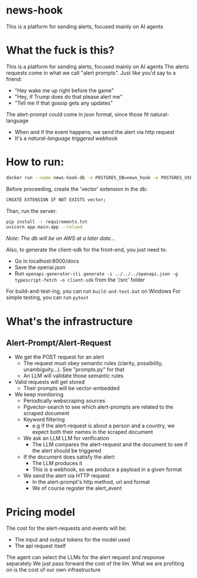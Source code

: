 # news-hook
This is a platform for sending alerts, focused mainly on AI agents

# What the fuck is this?

This is a platform for sending alerts, focused mainly on AI agents
The alerts requests come in what we call "alert prompts". Just like you'd say to a friend:

- "Hey wake me up right before the game"
- "Hey, if Trump does do that please alert me"
- "Tell me if that gossip gets any updates"

The alert-prompt could come in json format, since those fit natural-language

- When and if the event happens, we send the alert via http request
- It's a *natural-language triggered webhook*

# How to run:

```bash
docker run --name news-hook-db -e POSTGRES_DB=news_hook -e POSTGRES_USER=lendacerda -e POSTGRES_PASSWORD=l3ndacerda -p 5432:5432 -d ankane/pgvector:latest
```
Before proceeding, create the 'vector' extension in the db:
```bash
CREATE EXTENSION IF NOT EXISTS vector;
```
Than, run the server:
```bash
pip install -r requirements.txt
uvicorn app.main:app --reload
```
_Note: The db will be on AWS at a later date..._

Also, to generate the client-sdk for the front-end, you just need to:
- Go in localhost:8000/docs
- Save the openai.json
- Run ```openapi-generator-cli generate -i ../../../openapi.json -g typescript-fetch -o client-sdk``` from the '/src' folder

For build-and-test-ing, you can run `build-and-test.bat` on Windows
For simple testing, you can run `pytest`

# What's the infrastructure

## Alert-Prompt/Alert-Request

- We get the POST request for an alert
    - The request must obey semantic rules (clarity, possibility, unambiguity...). See "prompts.py" for that
    - An LLM will validate those semantic rules
- Valid requests will get stored
    - Their prompts will be vector-embedded
- We keep monitoring
    - Periodically webscraping sources
    - Pgvector-search to see which alert-prompts are related to the scraped document
    - Keyword filtering
        - e.g if the alert-request is about a person and a country, we expect both their names in the scraped document
    - We ask an LLM LLM for verification
        - The LLM compares the alert-request and the document to see if the alert should be triggered
    - If the document does satisfy the alert:
        - The LLM produces it
        - This is a webhook, so we produce a payload in a given format
    - We send the alert via HTTP request
        - In the alert-prompt's http method, url and format
        - We of course register the alert_event

# Pricing model

The cost for the alert-requests and events will be:
- The input and output tokens for the model used
- The api request itself

The agent can select the LLMs for the alert request and response separately
We just pass forward the cost of the llm. What we are profiting on is the cost of our own infrastructure
